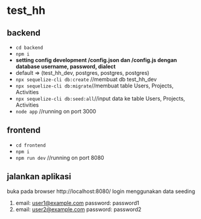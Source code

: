# test_hh
## backend
- ```cd backend```
- ```npm i```
- **setting config development /config.json dan /config.js dengan database username, password, dialect**
- default => (test_hh_dev, postgres, postgres, postgres)
- ```npx sequelize-cli db:create``` //membuat db test_hh_dev
- ```npx sequelize-cli db:migrate```//membuat table Users, Projects, Activities
- ```npx sequelize-cli db:seed:all```//input data ke table Users, Projects, Activities
- ```node app``` //running on port 3000

## frontend
- ```cd frontend```
- ```npm i```
- ```npm run dev``` //running on port 8080

## jalankan aplikasi 
buka pada browser http://localhost:8080/
login menggunakan data seeding 
1. email: user1@example.com password: password1
2. email: user2@example.com password: password2
